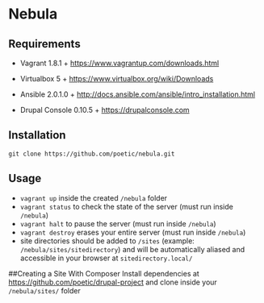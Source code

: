# Nebula

## Requirements

* Vagrant 1.8.1 +
https://www.vagrantup.com/downloads.html

* Virtualbox 5 +
https://www.virtualbox.org/wiki/Downloads

* Ansible 2.0.1.0 +
http://docs.ansible.com/ansible/intro_installation.html

* Drupal Console 0.10.5 +
https://drupalconsole.com

## Installation
`git clone https://github.com/poetic/nebula.git`

## Usage
* `vagrant up` inside the created `/nebula` folder
* `vagrant status` to check the state of the server (must run inside `/nebula`)
* `vagrant halt` to pause the server (must run inside `/nebula`)
* `vagrant destroy` erases your entire server (must run inside `/nebula`)
* site directories should be added to `/sites` (example: `/nebula/sites/sitedirectory`) and will be automatically aliased and accessible in your browser at `sitedirectory.local/`

##Creating a Site With Composer
Install dependencies at https://github.com/poetic/drupal-project and clone inside your `/nebula/sites/` folder

